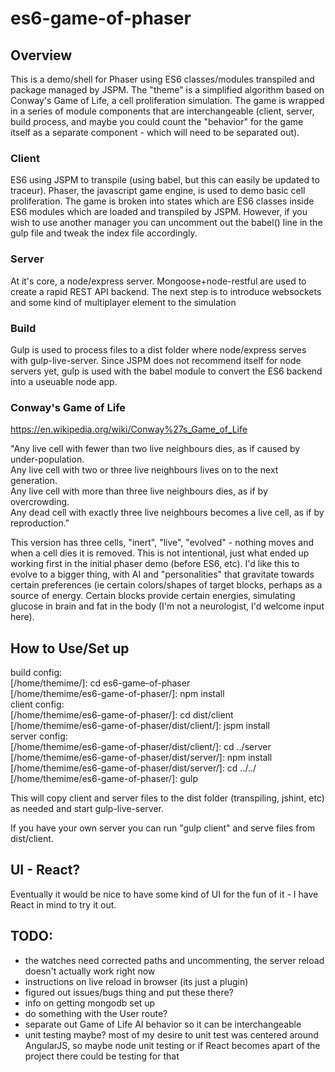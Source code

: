 # es6-game-of-phaser

## Overview

This is a demo/shell for Phaser using ES6 classes/modules transpiled and package managed by JSPM. The "theme" is a simplified algorithm based on Conway's Game of Life, a cell proliferation simulation. The game is wrapped in a series of module components that are interchangeable (client, server, build process, and maybe you could count the "behavior" for the game itself as a separate component - which will need to be separated out).

### Client
ES6 using JSPM to transpile (using babel, but this can easily be updated to traceur). Phaser, the javascript game engine, is used to demo basic cell proliferation. The game is broken into states which are ES6 classes inside ES6 modules which are loaded and transpiled by JSPM. However, if you wish to use another manager you can uncomment out the babel() line in the gulp file and tweak the index file accordingly.

### Server
At it's core, a node/express server. Mongoose+node-restful are used to create a rapid REST API backend. The next step is to introduce websockets and some kind of multiplayer element to the simulation

### Build
Gulp is used to process files to a dist folder where node/express serves with gulp-live-server. Since JSPM does not recommend itself for node servers yet, gulp is used with the babel module to convert the ES6 backend into a useuable node app.

### Conway's Game of Life
<https://en.wikipedia.org/wiki/Conway%27s_Game_of_Life>

"Any live cell with fewer than two live neighbours dies, as if caused by under-population.  
Any live cell with two or three live neighbours lives on to the next generation.  
Any live cell with more than three live neighbours dies, as if by overcrowding.  
Any dead cell with exactly three live neighbours becomes a live cell, as if by reproduction."  

This version has three cells, "inert", "live", "evolved" - nothing moves and when a cell dies it is removed. This is not intentional, just what ended up working first in the initial phaser demo (before ES6, etc). I'd like this to evolve to a bigger thing, with AI and "personalities" that gravitate towards certain preferences (ie certain colors/shapes of target blocks, perhaps as a source of energy. Certain blocks provide certain energies, simulating glucose in brain and fat in the body (I'm not a neurologist, I'd welcome input here).  

## How to Use/Set up    

build config:  
\[/home/themime/\]: cd es6-game-of-phaser  
\[/home/themime/es6-game-of-phaser/\]: npm install  
client config:  
\[/home/themime/es6-game-of-phaser/\]: cd dist/client  
\[/home/themime/es6-game-of-phaser/dist/client/\]: jspm install  
server config:  
\[/home/themime/es6-game-of-phaser/dist/client/\]: cd ../server  
\[/home/themime/es6-game-of-phaser/dist/server/\]: npm install  
\[/home/themime/es6-game-of-phaser/dist/server/\]: cd ../../  
\[/home/themime/es6-game-of-phaser/\]: gulp  

This will copy client and server files to the dist folder (transpiling, jshint, etc) as needed and start gulp-live-server.  

If you have your own server you can run "gulp client" and serve files from dist/client.  

## UI - React?
Eventually it would be nice to have some kind of UI for the fun of it - I have React in mind to try it out.  

## TODO:
* the watches need corrected paths and uncommenting, the server reload doesn't actually work right now
* instructions on live reload in browser (its just a plugin)
* figured out issues/bugs thing and put these there?
* info on getting mongodb set up
* do something with the User route?
* separate out Game of Life AI behavior so it can be interchangeable
* unit testing maybe? most of my desire to unit test was centered around AngularJS, so maybe node unit testing or if React becomes apart of the project there could be testing for that
